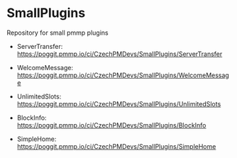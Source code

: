 # SmallPlugins
Repository for small pmmp plugins

- ServerTransfer: https://poggit.pmmp.io/ci/CzechPMDevs/SmallPlugins/ServerTransfer

- WelcomeMessage: https://poggit.pmmp.io/ci/CzechPMDevs/SmallPlugins/WelcomeMessage

- UnlimitedSlots: https://poggit.pmmp.io/ci/CzechPMDevs/SmallPlugins/UnlimitedSlots

- BlockInfo: https://poggit.pmmp.io/ci/CzechPMDevs/SmallPlugins/BlockInfo

- SimpleHome: https://poggit.pmmp.io/ci/CzechPMDevs/SmallPlugins/SimpleHome
